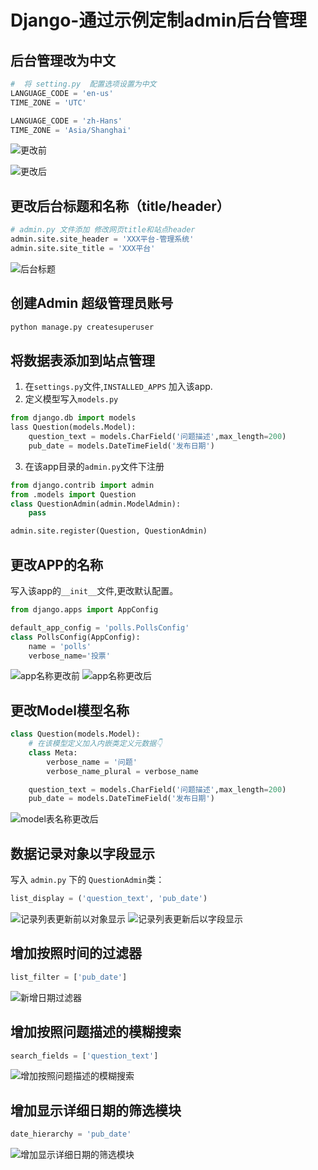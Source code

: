 # Django-通过示例定制admin后台管理


## 后台管理改为中文

```python
#  将 setting.py  配置选项设置为中文
LANGUAGE_CODE = 'en-us'
TIME_ZONE = 'UTC'

LANGUAGE_CODE = 'zh-Hans'
TIME_ZONE = 'Asia/Shanghai'
```

![更改前](/images/更新前.png)

![更改后](/images/更新后.png)



## 更改后台标题和名称（title/header）

```python 
# admin.py 文件添加 修改网页title和站点header
admin.site.site_header = 'XXX平台-管理系统'
admin.site.site_title = 'XXX平台'
```
![后台标题](/images/后台标题.png)

## 创建Admin 超级管理员账号
```bash
python manage.py createsuperuser
```


## 将数据表添加到站点管理

1. 在`settings.py`文件,`INSTALLED_APPS` 加入该app.
2. 定义模型写入`models.py`
```python
from django.db import models
lass Question(models.Model):
    question_text = models.CharField('问题描述',max_length=200)
    pub_date = models.DateTimeField('发布日期')
```
3. 在该app目录的`admin.py`文件下注册
```python
from django.contrib import admin
from .models import Question
class QuestionAdmin(admin.ModelAdmin):
    pass

admin.site.register(Question, QuestionAdmin)
```

## 更改APP的名称
写入该app的`__init__`文件,更改默认配置。
```python
from django.apps import AppConfig

default_app_config = 'polls.PollsConfig'
class PollsConfig(AppConfig):
    name = 'polls'
    verbose_name='投票'

```
![app名称更改前](/images/app名称更改前.png)
![app名称更改后](/images/app名称更改后.png)

## 更改Model模型名称

```python
class Question(models.Model):
    # 在该模型定义加入内嵌类定义元数据👇
    class Meta:
        verbose_name = '问题'
        verbose_name_plural = verbose_name

    question_text = models.CharField('问题描述',max_length=200)
    pub_date = models.DateTimeField('发布日期')
```
![model表名称更改后](/images/model表名称更改后.png)

## 数据记录对象以字段显示
写入 `admin.py` 下的 `QuestionAdmin`类：
```python
list_display = ('question_text', 'pub_date')
```
![记录列表更新前以对象显示](/images/记录列表更新前以对象显示.png)
![记录列表更新后以字段显示](/images/记录列表更新后以字段显示.png)

## 增加按照时间的过滤器
```python
list_filter = ['pub_date']
```
![新增日期过滤器](/images/新增日期过滤器.png)

## 增加按照问题描述的模糊搜索
```python
search_fields = ['question_text']
```
![增加按照问题描述的模糊搜索](/images/增加按照问题描述的模糊搜索.png)

## 增加显示详细日期的筛选模块
```python
date_hierarchy = 'pub_date'
```
![增加显示详细日期的筛选模块](/images/增加显示详细日期的筛选模块.png)

